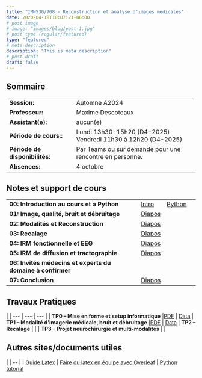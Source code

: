 ```yaml
---
title: "IMN530/708 - Reconstruction et analyse d’images médicales"
date: 2020-04-18T10:07:21+06:00
# post image
# image: "images/blog/post-1.jpg"
# post type (regular/featured)
type: "featured"
# meta description
description: "This is meta description"
# post draft
draft: false
---
```


## Sommaire

| | |
|--|--|
|**Session:** | Automne A2024
| **Professeur:** | Maxime Descoteaux
| **Assistant(e):** | 	aucun(e)
| **Période de cours::** | Lundi 13h30-15h20 (D4-2025) <br>Vendredi 11h30 à 12h20 (D4-2025)
| **Période de disponibilités:** | Par Teams ou sur demande pour une rencontre en personne.
| **Absences:** | 4 octobre

## Notes et support de cours

<style>
table {
    border-collapse: collapse;
}
table, th, td {
   border: none!important;
}
blockquote {
    border-left: solid blue;
    padding-left: 10px;
}
</style>
| | | | |
|-------------|-------------|-------|--------|
| **00: Introduction au cours et à Python**       | [Intro](imn_courses/imn530/cours/Intro.pdf) | [Python](imn_courses/imn530//cours/Intro_python.pdf) |
| **01: Image, qualité, bruit et débruitage** | [Diapos](imn_courses/imn530/cours/imagequalitedebruitage.pdf)  |            |
| **02: Modalités et Reconstruction**         | [Diapos](imn_courses/imn530/cours/ModaliteImagerie.pdf) |            |
| **03: Recalage**                            | [Diapos](imn_courses/imn530/cours/Recalage.pdf) |            |
| **04: IRM fonctionnelle et EEG**            | [Diapos](imn_courses/imn530/guests/IRMf-EEG_whittingstall.pdf) |            |
| **05: IRM de diffusion et tractographie**   | [Diapos](imn_courses/imn530/cours/IRMd.pdf) |            |
| **06: Invités médecins et experts du domaine à confirmer** |  |            |
| **07: Conclusion**                          | [Diapos](imn_courses/imn530/cours/conclusion.pdf) |            |   

## Travaux Pratiques
|
| --- | --- | --- |
| **TP0 – Mise en forme et setup informatique** |[PDF](imn_courses/imn530/TP0.pdf) | [Data](imn_courses/imn530/Data_TP0.zip) 
| **TP1 – Modalité d'imagerie médicale, bruit et débruitage** |[PDF](imn_courses/imn530/TP1.pdf) | [Data](imn_courses/imn530/Data_TP1.zip) 
| **TP2 – Recalage** | | 
| **TP3 – Projet neurochirurgie et multi-modalités** | | 


## Autres sites/documents utiles

|
| -- |
| [Guide Latex](courses/imn359/misc/latex-guide.pdf)
| [Faire du latex en équipe avec Overleaf](https://www.overleaf.com/)
| [Python tutorial](https://docs.python.org/3/tutorial/)
